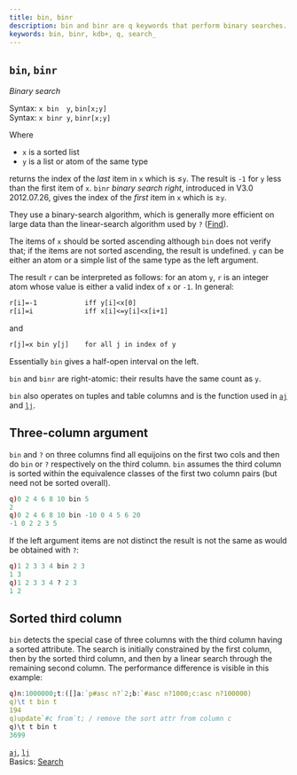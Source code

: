 ```yaml
---
title: bin, binr
description: bin and binr are q keywords that perform binary searches.
keywords: bin, binr, kdb+, q, search_
---
```

## `bin`, `binr`





_Binary search_ 

Syntax: `x bin  y`, `bin[x;y]`  
Syntax: `x binr y`, `binr[x;y]` 

Where 

-   `x` is a sorted list
-   `y` is a list or atom of the same type

returns the index of the _last_ item in `x` which is ≤`y`. The result is `-1` for `y` less than the first item of `x`.
`binr` _binary search right_, introduced in V3.0 2012.07.26, gives the index of the _first_ item in `x` which is ≥`y`.

They use a binary-search algorithm, which is generally more efficient on large data than the linear-search algorithm used by `?` ([Find](find.md)).

The items of `x` should be sorted ascending although `bin` does not verify that; if the items are not sorted ascending, the result is undefined. `y` can be either an atom or a simple list of the same type as the left argument.

The result `r` can be interpreted as follows: for an atom `y`, `r` is an integer atom whose value is either a valid index of `x` or `-1`. In general:

```txt
r[i]=-1            iff y[i]<x[0]
r[i]=i             iff x[i]<=y[i]<x[i+1]
```

and

```txt
r[j]=x bin y[j]    for all j in index of y
```

Essentially `bin` gives a half-open interval on the left. 

`bin` and `binr` are right-atomic: their results have the same count as `y`.

`bin` also operates on tuples and table columns and is the function used in [`aj`](aj.md) and [`lj`](lj.md).


## Three-column argument

`bin` and `?` on three columns find all equijoins on the first two cols and then do `bin` or `?` respectively on the third column. `bin` assumes the third column is sorted within the equivalence classes of the first two column pairs (but need not be sorted overall).

```q
q)0 2 4 6 8 10 bin 5
2
q)0 2 4 6 8 10 bin -10 0 4 5 6 20
-1 0 2 2 3 5
```

If the left argument items are not distinct the result is not the same as would be obtained with `?`:

```q
q)1 2 3 3 4 bin 2 3
1 3
q)1 2 3 3 4 ? 2 3
1 2
```


## Sorted third column

`bin` detects the special case of three columns with the third column having a sorted attribute. The search is initially constrained by the first column, then by the sorted third column, and then by a linear search through the remaining second column. The performance difference is visible in this example:

```q
q)n:1000000;t:([]a:`p#asc n?`2;b:`#asc n?1000;c:asc n?100000)
q)\t t bin t
194
q)update`#c from`t; / remove the sort attr from column c
q)\t t bin t
3699
```


<i class="far fa-hand-point-right"></i>
[`aj`](aj.md), [`lj`](lj.md)  
Basics: [Search](../basics/search.md)

